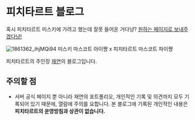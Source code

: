 
# 피치타르트 블로그

혹시 피치타르트 미스키에 가려고 했는데 잘못 들어온 거다냥? [원하는 페이지로 보내주겠다냥!](https://i.peacht.art)

![1861362_ihjMQi94](https://github.com/jyhyun1008/peachtartblog/assets/93899740/e009d6da-e665-47eb-8d3d-2f0cb1c9d929)
미스키 마스코트 아이쨩 x 피치타르트 마스코트 파이쨩

피치타르트의 주인장 [재연](i.peacht.art/@hyun1008)의 블로그입니다.

## 주의할 점

* 서버 공식 페이지 뿐 아니라 재연의 포트폴리오, 개인적인 기록 및 의견까지 모두 기록되어 있기 때문에, 열람에 주의를 요합니다. 본 블로그에 기록된 개인적인 내용은 **피치타르트의 운영방침과 상관이 없습니다.**
